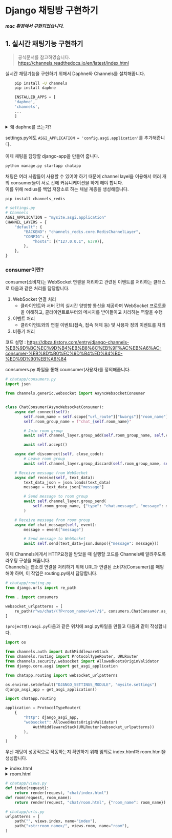 # Django 채팅방 구현하기
##### mac 환경에서 구현되었습니다.
## 1. 실시간 채팅기능 구현하기
> 공식문서를 참고하였습니다. https://channels.readthedocs.io/en/latest/index.html

실시간 채팅기능을 구현하기 위해서 Daphne와 Channels를 설치해줍니다.
```bash
    pip install -U channels
    pip install daphne
```
``` python
    INSTALLED_APPS = [
    'daphne',
    'channels',
    ...
    ]
```
<details>
<summary>왜 daphne를 쓰는가?</summary>

Django channels는 Http요청을 uWSGI 프로토콜로, WebSocket요청을 ASGI프로토콜로 받는데, Daphne는 이를 위해 개발된 HTTP, HTTP2, WS 프로토콜 서버로서, HTTP와 WS 요청을 받아들여서 자동으로 어떤 프로토콜로 처리해야 할지 스스로 결정합니다.
> 참조 : https://victorydntmd.tistory.com/265
</details>

settings.py에도 `ASGI_APPLICATION = 'config.asgi.application'`를 추가해줍니다.\
\
이제 채팅을 담당할 django-app을 만들어 줍니다.
```bash
python manage.py startapp chatapp
```

채팅은 여러 사람들이 사용할 수 있어야 하기 때문에 channel layel을 이용해서 여러 개의 consumer들이 서로 간에 커뮤니케이션을 하게 해야 합니다.\
이를 위해  redius를 백업 저장소로 하는 채널 계층을 생성해줍니다.

``` bash
pip install channels_redis
```
```python
# settings.py
# Channels
ASGI_APPLICATION = "mysite.asgi.application"
CHANNEL_LAYERS = {
    "default": {
        "BACKEND": "channels_redis.core.RedisChannelLayer",
        "CONFIG": {
            "hosts": [("127.0.0.1", 6379)],
        },
    },
}
```

### consumer이란?
consumer(소비자)는 WebSocket 연결을 처리하고 관련된 이벤트를 처리하는 클래스로 다음과 같은 처리를 담당합니다.
1. WebSocket 연결 처리
    - 클라이언트와 서버 간의 실시간 양방향 통신을 제공하며 WebSocket 프로토콜을 이해하고, 클라이언트로부터의 메시지를 받아들이고 처리하는 역할을 수행
2. 이벤트 처리
   - 클라이언트와의 연결 이벤트(접속, 접속 해제 등) 및 사용자 정의 이벤트를 처리
3. 비동기 처리

코드 설명 : https://dbza.tistory.com/entry/django-channels-%EB%9D%BC%EC%9D%B4%EB%B8%8C%EB%9F%AC%EB%A6%AC-consumer-%EB%8D%B0%EC%9D%B4%ED%84%B0-%ED%9D%90%EB%A6%84

consumers.py 파일을 통해 counsumer(사용자)를 정의해줍니다.
``` python
# chatapp/consumers.py
import json

from channels.generic.websocket import AsyncWebsocketConsumer


class ChatConsumer(AsyncWebsocketConsumer):
    async def connect(self):
        self.room_name = self.scope["url_route"]["kwargs"]["room_name"]
        self.room_group_name = f"chat_{self.room_name}"

        # Join room group
        await self.channel_layer.group_add(self.room_group_name, self.channel_name)

        await self.accept()

    async def disconnect(self, close_code):
        # Leave room group
        await self.channel_layer.group_discard(self.room_group_name, self.channel_name)

    # Receive message from WebSocket
    async def receive(self, text_data):
        text_data_json = json.loads(text_data)
        message = text_data_json["message"]

        # Send message to room group
        await self.channel_layer.group_send(
            self.room_group_name, {"type": "chat.message", "message": message}
        )

    # Receive message from room group
    async def chat_message(self, event):
        message = event["message"]

        # Send message to WebSocket
        await self.send(text_data=json.dumps({"message": message}))
```
이제 Channels에게서 HTTP요청을 받았을 때 실행할 코드를 Channels에 알려주도록 라우팅 구성을 해줍니다.\
Channels는 웹소켓 연결을 처리하기 위해 URL과 연결된 소비자(Consumer)를 매핑해야 하며, 이 작업은 routing.py에서 담당합니다.

```python
# chatapp/routing.py
from django.urls import re_path

from . import consumers

websocket_urlpatterns = [
    re_path(r"ws/chat/(?P<room_name>\w+)/$", consumers.ChatConsumer.as_asgi()),
]
```

`(project명)/asgi.py`다음과 같은 위치에 asgi.py파일을 만들고 다음과 같이 작성합니다.

``` python
import os

from channels.auth import AuthMiddlewareStack
from channels.routing import ProtocolTypeRouter, URLRouter
from channels.security.websocket import AllowedHostsOriginValidator
from django.core.asgi import get_asgi_application

from chatapp.routing import websocket_urlpatterns

os.environ.setdefault("DJANGO_SETTINGS_MODULE", "mysite.settings")
django_asgi_app = get_asgi_application()

import chatapp.routing

application = ProtocolTypeRouter(
    {
        "http": django_asgi_app,
        "websocket": AllowedHostsOriginValidator(
            AuthMiddlewareStack(URLRouter(websocket_urlpatterns))
        ),
    }
)
```

우선 채팅이 성공적으로 작동하는지 확인하기 위해 임의로 index.html과 room.html을 생성합니다.
<details>
<summary>index.html</summary>

``` html
<!-- chatapp/templates/chat/index.html -->
<!DOCTYPE html>
<html>
<head>
    <meta charset="utf-8"/>
    <title>Chat Rooms</title>
</head>
<body>
    What chat room would you like to enter?<br>
    <input id="room-name-input" type="text" size="100"><br>
    <input id="room-name-submit" type="button" value="Enter">

    <script>
        document.querySelector('#room-name-input').focus();
        document.querySelector('#room-name-input').onkeyup = function(e) {
            if (e.key === 'Enter') {  // enter, return
                document.querySelector('#room-name-submit').click();
            }
        };

        document.querySelector('#room-name-submit').onclick = function(e) {
            var roomName = document.querySelector('#room-name-input').value;
            window.location.pathname = '/chat/' + roomName + '/';
        };
    </script>
</body>
</html>
```

</details>

<details>
<summary>room.html</summary>

``` html
<!-- chatapp/templates/chat/room.html -->
<!DOCTYPE html>
<html>
<head>
    <meta charset="utf-8"/>
    <title>Chat Room</title>
</head>
<body>
    <textarea id="chat-log" cols="100" rows="20"></textarea><br>
    <input id="chat-message-input" type="text" size="100"><br>
    <input id="chat-message-submit" type="button" value="Send">
    {{ room_name|json_script:"room-name" }}
    <script>
        const roomName = JSON.parse(document.getElementById('room-name').textContent);

        const chatSocket = new WebSocket(
            'ws://'
            + window.location.host
            + '/ws/chat/'
            + roomName
            + '/'
        );

        chatSocket.onmessage = function(e) {
            const data = JSON.parse(e.data);
            document.querySelector('#chat-log').value += (data.message + '\n');
        };

        chatSocket.onclose = function(e) {
            console.error('Chat socket closed unexpectedly');
        };

        document.querySelector('#chat-message-input').focus();
        document.querySelector('#chat-message-input').onkeyup = function(e) {
            if (e.key === 'Enter') {  // enter, return
                document.querySelector('#chat-message-submit').click();
            }
        };

        document.querySelector('#chat-message-submit').onclick = function(e) {
            const messageInputDom = document.querySelector('#chat-message-input');
            const message = messageInputDom.value;
            chatSocket.send(JSON.stringify({
                'message': message
            }));
            messageInputDom.value = '';
        };
    </script>
</body>
</html>
```

</details>

``` python
# chatapp/views.py
def index(request):
    return render(request, "chat/index.html")
def room(request, room_name):
    return render(request, "chat/room.html", {"room_name": room_name})
```

``` python
# chatapp/urls.py
urlpatterns = [
    path("", views.index, name="index"),
    path("<str:room_name>/", views.room, name="room"),
]
```